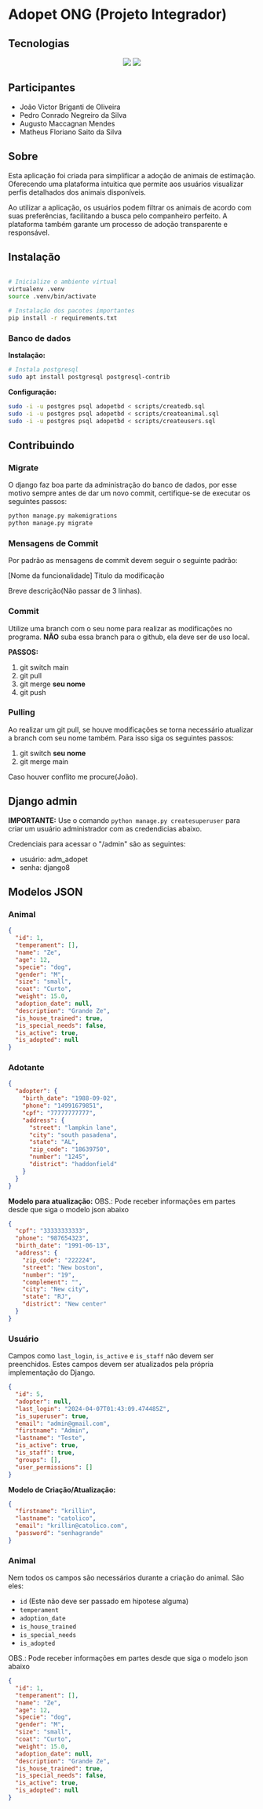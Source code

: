 # Adopet ONG (Projeto Integrador)

## Tecnologias

<p align="center">
    <img src="https://img.shields.io/badge/Django-092E20?style=for-the-badge&logo=django&logoColor=white"/>
    <img src="https://img.shields.io/badge/PostgreSQL-316192?style=for-the-badge&logo=postgresql&logoColor=white"/>
</p>

## Participantes

- João Victor Briganti de Oliveira
- Pedro Conrado Negreiro da Silva
- Augusto Maccagnan Mendes
- Matheus Floriano Saito da Silva

## Sobre

Esta aplicação foi criada para simplificar a adoção de animais de estimação. Oferecendo uma plataforma intuitica que permite aos usuários visualizar perfis detalhados dos animais disponíveis.

Ao utilizar a aplicação, os usuários podem filtrar os animais de acordo com suas preferências, facilitando a busca pelo companheiro perfeito. A plataforma também garante um processo de adoção transparente e responsável.

## Instalação

```bash

# Inicialize o ambiente virtual
virtualenv .venv
source .venv/bin/activate

# Instalação dos pacotes importantes
pip install -r requirements.txt
```

### Banco de dados

**Instalação:**

```bash
# Instala postgresql
sudo apt install postgresql postgresql-contrib
```

**Configuração:**

```bash
sudo -i -u postgres psql adopetbd < scripts/createdb.sql
sudo -i -u postgres psql adopetbd < scripts/createanimal.sql
sudo -i -u postgres psql adopetbd < scripts/createusers.sql
```

## Contribuindo

### Migrate

O django faz boa parte da administração do banco de dados, por esse motivo sempre antes de dar um novo commit, certifique-se de executar os seguintes passos:

```bash
python manage.py makemigrations
python manage.py migrate
```

### Mensagens de Commit

Por padrão as mensagens de commit devem seguir o seguinte padrão:

[Nome da funcionalidade] Titulo da modificação

Breve descrição(Não passar de 3 linhas).

### Commit

Utilize uma branch com o seu nome para realizar as modificações no programa. **NÃO** suba essa branch para o github, ela deve ser de uso local.

**PASSOS:**

1. git switch main
2. git pull
3. git merge **seu nome**
4. git push

### Pulling

Ao realizar um git pull, se houve modificações se torna necessário atualizar a branch com seu nome também. Para isso siga os seguintes passos:

1. git switch **seu nome**
2. git merge main

Caso houver conflito me procure(João).

## Django admin

**IMPORTANTE:** Use o comando `python manage.py createsuperuser` para criar um usuário administrador com as credendicias abaixo.

Credenciais para acessar o "/admin" são as seguintes:

- usuário: adm_adopet
- senha: django8

## Modelos JSON

### Animal

```json
{
  "id": 1,
  "temperament": [],
  "name": "Ze",
  "age": 12,
  "specie": "dog",
  "gender": "M",
  "size": "small",
  "coat": "Curto",
  "weight": 15.0,
  "adoption_date": null,
  "description": "Grande Ze",
  "is_house_trained": true,
  "is_special_needs": false,
  "is_active": true,
  "is_adopted": null
}
```

### Adotante

```json
{
  "adopter": {
    "birth_date": "1988-09-02",
    "phone": "14991679851",
    "cpf": "77777777777",
    "address": {
      "street": "lampkin lane",
      "city": "south pasadena",
      "state": "AL",
      "zip_code": "18639750",
      "number": "1245",
      "district": "haddonfield"
    }
  }
}
```

**Modelo para atualização:**
OBS.: Pode receber informações em partes desde que siga o modelo json abaixo

```json
{
  "cpf": "33333333333",
  "phone": "987654323",
  "birth_date": "1991-06-13",
  "address": {
    "zip_code": "222224",
    "street": "New boston",
    "number": "19",
    "complement": "",
    "city": "New city",
    "state": "RJ",
    "district": "New center"
  }
}
```

### Usuário

Campos como `last_login`, `is_active` e `is_staff` não devem ser preenchidos. Estes campos devem ser atualizados pela própria implementação do Django.

```json
{
  "id": 5,
  "adopter": null,
  "last_login": "2024-04-07T01:43:09.474485Z",
  "is_superuser": true,
  "email": "admin@gmail.com",
  "firstname": "Admin",
  "lastname": "Teste",
  "is_active": true,
  "is_staff": true,
  "groups": [],
  "user_permissions": []
}
```

**Modelo de Criação/Atualização:**

```json
{
  "firstname": "krillin",
  "lastname": "catolico",
  "email": "krillin@catolico.com",
  "password": "senhagrande"
}
```

### Animal

Nem todos os campos são necessários durante a criação do animal. São eles:
- `id` (Este não deve ser passado em hipotese alguma)
- `temperament`
- `adoption_date`
- `is_house_trained`
- `is_special_needs`
- `is_adopted`


OBS.: Pode receber informações em partes desde que siga o modelo json abaixo

```json
{
  "id": 1,
  "temperament": [],
  "name": "Ze",
  "age": 12,
  "specie": "dog",
  "gender": "M",
  "size": "small",
  "coat": "Curto",
  "weight": 15.0,
  "adoption_date": null,
  "description": "Grande Ze",
  "is_house_trained": true,
  "is_special_needs": false,
  "is_active": true,
  "is_adopted": null
}
```
